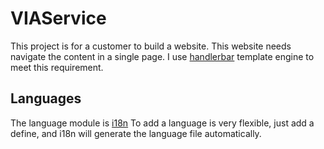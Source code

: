 # VIAService
<p>This project is for a customer to build a website.
This website needs navigate the content in a single page.
I use <a href="http://handlebarsjs.com/"><span>handlerbar</span></a> template engine to meet this requirement.
</p>

## Languages
<p>
The language module is <a href="https://www.npmjs.com/package/i18n"><span>i18n</span></a> 
To add a language is very flexible, just add a define, and i18n will generate the language file automatically.
</p>